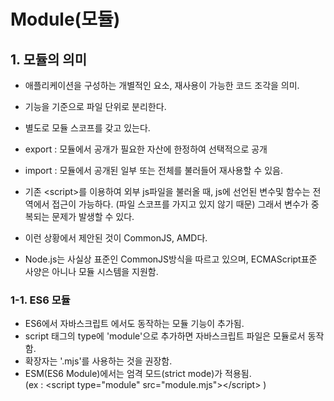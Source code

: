 # Module(모듈)
## 1. 모듈의 의미
- 애플리케이션을 구성하는 개별적인 요소, 재사용이 가능한 코드 조각을 의미.
- 기능을 기준으로 파일 단위로 분리한다.
- 별도로 모듈 스코프를 갖고 있는다.
- export : 모듈에서 공개가 필요한 자산에 한정하여 선택적으로 공개
- import : 모듈에서 공개된 일부 또는 전체를 불러들어 재사용할 수 있음.

- 기존 &lt;script>를 이용하여 외부 js파일을 불러올 때, js에 선언된 변수및 함수는
전역에서 접근이 가능하다. (파일 스코프를 가지고 있지 않기 때문)
그래서 변수가 중복되는 문제가 발생할 수 있다.

- 이런 상황에서 제안된 것이 CommonJS, AMD다.
- Node.js는 사실상 표준인 CommonJS방식을 따르고 있으며, ECMAScript표준 사양은 아니나
모듈 시스템을 지원함.

### 1-1. ES6 모듈
- ES6에서 자바스크립트 에서도 동작하는 모듈 기능이 추가됨.
- script 태그의 type에 'module'으로 추가하면 자바스크립트 파일은 모듈로서 동작함.
- 확장자는 '.mjs'를 사용하는 것을 권장함.
- ESM(ES6 Module)에서는 엄격 모드(strict mode)가 적용됨.<br>
 (ex : &lt;script type="module" src="module.mjs">&lt;/script> )
